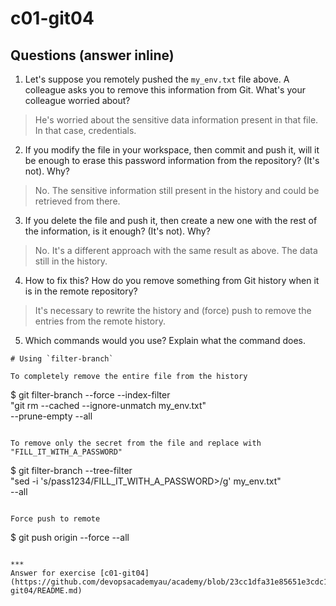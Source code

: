 # c01-git04

## Questions (answer inline)

1. Let's suppose you remotely pushed the `my_env.txt` file above. A colleague asks you to remove this information from Git. What's your colleague worried about?

> He's worried about the sensitive data information present in that file. In that case, credentials.

2. If you modify the file in your workspace, then commit and push it, will it be enough to erase this password information from the repository? (It's not). Why?

> No. The sensitive information still present in the history and could be retrieved from there.

3. If you delete the file and push it, then create a new one with the rest of the information, is it enough? (It's not). Why?

> No. It's a different approach with the same result as above. The data still in the history.

4. How to fix this? How do you remove something from Git history when it is in the remote repository?

> It's necessary to rewrite the history and (force) push to remove the entries from the remote history.

5. Which commands would you use? Explain what the command does.

```
# Using `filter-branch`

To completely remove the entire file from the history

```
$ git filter-branch --force --index-filter \
  "git rm --cached --ignore-unmatch my_env.txt" \
  --prune-empty --all
```

To remove only the secret from the file and replace with "FILL_IT_WITH_A_PASSWORD"
```
$ git filter-branch --tree-filter \
  "sed -i 's/pass1234/FILL_IT_WITH_A_PASSWORD>/g' my_env.txt" \
  --all
```

Force push to remote
```
$ git push origin --force --all
```

***
Answer for exercise [c01-git04](https://github.com/devopsacademyau/academy/blob/23cc1dfa31e85651e3cdc1b0ef38da21518841ba/classes/01class/exercises/c01-git04/README.md)